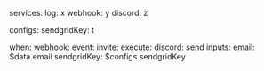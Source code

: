 services:
  log: x
  webhook: y
  discord: z

configs:
  sendgridKey: t

when:
  webhook:
    event:
      invite:
        execute:
          discord: send
          inputs: 
            email: $data.email
            sendgridKey: $configs.sendgridKey